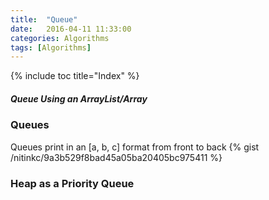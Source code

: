 ```yaml
---
title:  "Queue"
date:   2016-04-11 11:33:00
categories: Algorithms
tags: [Algorithms]
---
```



{% include toc title="Index" %}

##### Queue Using an ArrayList/Array

### Queues
Queues print in an [a, b, c] format from front to back
{% gist /nitinkc/9a3b529f8bad45a05ba20405bc975411 %}

### Heap as a Priority Queue